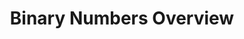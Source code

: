 ---
title: Binary Numbers Overview
nav_order: 1
layout: default
parent: Binary Basics
grand_parent: 🔲 x86 Assembly NASM
---